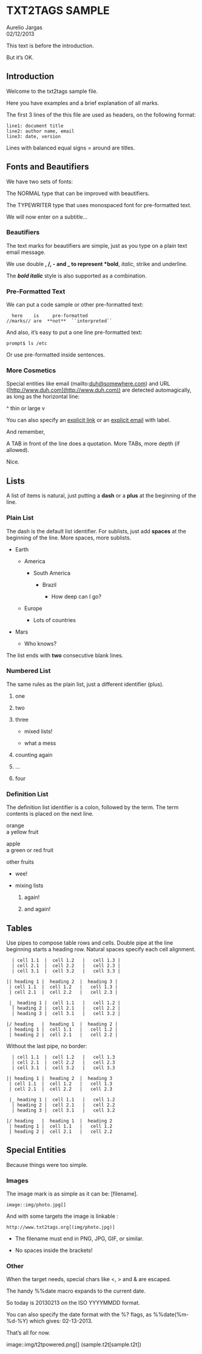 # TXT2TAGS SAMPLE

Aurelio Jargas  
02/12/2013

This text is before the introduction.

But it’s OK.

## Introduction

Welcome to the txt2tags sample file.

Here you have examples and a brief explanation of all
marks.

The first 3 lines of the this file are used as headers,
on the following format:

    line1: document title
    line2: author name, email
    line3: date, version

Lines with balanced equal signs = around are titles.

## Fonts and Beautifiers

We have two sets of fonts:

The NORMAL type that can be improved with beautifiers.

The TYPEWRITER type that uses monospaced font for
pre-formatted text.

We will now enter on a subtitle…​

### Beautifiers

The text marks for beautifiers are simple, just as you
type on a plain text email message.

We use double **, /, - and \_ to represent \*bold**,
*italic*, strike and underline.

The ***bold italic*** style is also supported as a
combination.

### Pre-Formatted Text

We can put a code sample or other pre-formatted text:

      here    is     pre-formatted
    //marks// are  **not**  ``interpreted``

And also, it’s easy to put a one line pre-formatted
text:

    prompt$ ls /etc

Or use pre-formatted inside sentences.

### More Cosmetics

Special entities like email (mailto:duh@somewhere.com) and
URL ([http://www.duh.com](http://www.duh.com)) are detected automagically,
as long as the horizontal line:

\^ thin or large v

You can also specify an [explicit link](http://duh.org)
or an [explicit email](mailto:duh@somewhere.com) with label.

And remember,

A TAB in front of the line does a quotation.
More TABs, more depth (if allowed).

Nice.

## Lists

A list of items is natural, just putting a **dash** or
a **plus** at the beginning of the line.

### Plain List

The dash is the default list identifier. For sublists,
just add **spaces** at the beginning of the line. More
spaces, more sublists.

- Earth

  - America

    - South America

      - Brazil

        - How deep can I go?

  - Europe

    - Lots of countries

- Mars

  - Who knows?

The list ends with **two** consecutive blank lines.

### Numbered List

The same rules as the plain list, just a different
identifier (plus).

1.  one

2.  two

3.  three

    - mixed lists!

    - what a mess

4.  counting again

5.  …​

6.  four

### Definition List

The definition list identifier is a colon, followed by
the term. The term contents is placed on the next line.

orange  
a yellow fruit

apple  
a green or red fruit

other fruits  
- wee!

- mixing lists

  1.  again!

  2.  and again!

## Tables

Use pipes to compose table rows and cells.
Double pipe at the line beginning starts a heading row.
Natural spaces specify each cell alignment.

      | cell 1.1  |  cell 1.2   |   cell 1.3 |
      | cell 2.1  |  cell 2.2   |   cell 2.3 |
      | cell 3.1  |  cell 3.2   |   cell 3.3 |

    || heading 1 |  heading 2  |  heading 3 |
     | cell 1.1  |  cell 1.2   |   cell 1.3 |
     | cell 2.1  |  cell 2.2   |   cell 2.3 |

     |_ heading 1 |  cell 1.1   |   cell 1.2 |
      | heading 2 |  cell 2.1   |   cell 2.2 |
      | heading 3 |  cell 3.1   |   cell 3.2 |

    |/ heading   |  heading 1  |  heading 2 |
     | heading 1 |  cell 1.1   |   cell 1.2 |
     | heading 2 |  cell 2.1   |   cell 2.2 |

Without the last pipe, no border:

      | cell 1.1  |  cell 1.2   |   cell 1.3
      | cell 2.1  |  cell 2.2   |   cell 2.3
      | cell 3.1  |  cell 3.2   |   cell 3.3

    || heading 1 |  heading 2  |  heading 3
     | cell 1.1  |  cell 1.2   |   cell 1.3
     | cell 2.1  |  cell 2.2   |   cell 2.3

     |_ heading 1 |  cell 1.1   |   cell 1.2
      | heading 2 |  cell 2.1   |   cell 2.2
      | heading 3 |  cell 3.1   |   cell 3.2

    |/ heading   |  heading 1  |  heading 2
     | heading 1 |  cell 1.1   |   cell 1.2
     | heading 2 |  cell 2.1   |   cell 2.2

## Special Entities

Because things were too simple.

### Images

The image mark is as simple as it can be: \[filename\].

    image::img/photo.jpg[]

And with some targets the image is linkable :

    http://www.txt2tags.org[(img/photo.jpg)]

- The filename must end in PNG, JPG, GIF, or similar.

- No spaces inside the brackets!

### Other

When the target needs, special chars like \<, \> and &
are escaped.

The handy %%date macro expands to the current date.

So today is 20130213 on the ISO YYYYMMDD format.

You can also specify the date format with the %? flags,
as %%date(%m-%d-%Y) which gives: 02-13-2013.

That’s all for now.

image::img/t2tpowered.png\[\] (sample.t2t\[sample.t2t\])